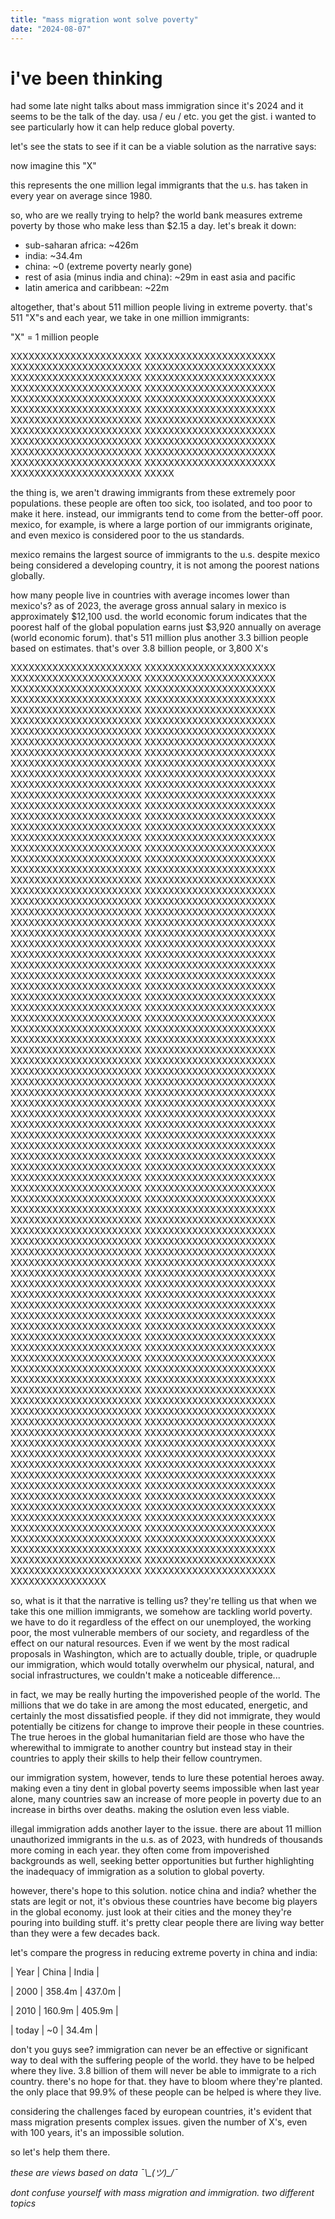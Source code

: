 ```yaml
---
title: "mass migration wont solve poverty"
date: "2024-08-07"
---
```


# i've been thinking

had some late night talks about mass immigration since it's 2024 and it seems to be the talk of the day. usa / eu / etc. you get the gist. i wanted to see particularly how it can help reduce global poverty.

let's see the stats to see if it can be a viable solution as the narrative says:

now imagine this "X"

this represents the one million legal immigrants that the u.s. has taken in every year on average since 1980.

so, who are we really trying to help? the world bank measures extreme poverty by those who make less than $2.15 a day. let's break it down:

- sub-saharan africa: ~426m
- india: ~34.4m
- china: ~0 (extreme poverty nearly gone)
- rest of asia (minus india and china): ~29m in east asia and pacific
- latin america and caribbean: ~22m

altogether, that's about 511 million people living in extreme poverty. that's 511 "X"s and each year, we take in one million immigrants:

"X" = 1 million people

XXXXXXXXXXXXXXXXXXXXXX
XXXXXXXXXXXXXXXXXXXXXX
XXXXXXXXXXXXXXXXXXXXXX
XXXXXXXXXXXXXXXXXXXXXX
XXXXXXXXXXXXXXXXXXXXXX
XXXXXXXXXXXXXXXXXXXXXX
XXXXXXXXXXXXXXXXXXXXXX
XXXXXXXXXXXXXXXXXXXXXX
XXXXXXXXXXXXXXXXXXXXXX
XXXXXXXXXXXXXXXXXXXXXX
XXXXXXXXXXXXXXXXXXXXXX
XXXXXXXXXXXXXXXXXXXXXX
XXXXXXXXXXXXXXXXXXXXXX
XXXXXXXXXXXXXXXXXXXXXX
XXXXXXXXXXXXXXXXXXXXXX
XXXXXXXXXXXXXXXXXXXXXX
XXXXXXXXXXXXXXXXXXXXXX
XXXXXXXXXXXXXXXXXXXXXX
XXXXXXXXXXXXXXXXXXXXXX
XXXXXXXXXXXXXXXXXXXXXX
XXXXXXXXXXXXXXXXXXXXXX
XXXXXXXXXXXXXXXXXXXXXX
XXXXXXXXXXXXXXXXXXXXXX
XXXXX

the thing is, we aren't drawing immigrants from these extremely poor populations. these people are often too sick, too isolated, and too poor to make it here. instead, our immigrants tend to come from the better-off poor. mexico, for example, is where a large portion of our immigrants originate, and even mexico is considered poor to the us standards.

mexico remains the largest source of immigrants to the u.s. despite mexico being considered a developing country, it is not among the poorest nations globally.

how many people live in countries with average incomes lower than mexico's? as of 2023, the average gross annual salary in mexico is approximately $12,100 usd. the world economic forum indicates that the poorest half of the global population earns just $3,920 annually on average​ (world economic forum). that's 511 million plus another 3.3 billion people based on estimates. that's over 3.8 billion people, or 3,800 X's

XXXXXXXXXXXXXXXXXXXXXX
XXXXXXXXXXXXXXXXXXXXXX
XXXXXXXXXXXXXXXXXXXXXX
XXXXXXXXXXXXXXXXXXXXXX
XXXXXXXXXXXXXXXXXXXXXX
XXXXXXXXXXXXXXXXXXXXXX
XXXXXXXXXXXXXXXXXXXXXX
XXXXXXXXXXXXXXXXXXXXXX
XXXXXXXXXXXXXXXXXXXXXX
XXXXXXXXXXXXXXXXXXXXXX
XXXXXXXXXXXXXXXXXXXXXX
XXXXXXXXXXXXXXXXXXXXXX
XXXXXXXXXXXXXXXXXXXXXX
XXXXXXXXXXXXXXXXXXXXXX
XXXXXXXXXXXXXXXXXXXXXX
XXXXXXXXXXXXXXXXXXXXXX
XXXXXXXXXXXXXXXXXXXXXX
XXXXXXXXXXXXXXXXXXXXXX
XXXXXXXXXXXXXXXXXXXXXX
XXXXXXXXXXXXXXXXXXXXXX
XXXXXXXXXXXXXXXXXXXXXX
XXXXXXXXXXXXXXXXXXXXXX
XXXXXXXXXXXXXXXXXXXXXX
XXXXXXXXXXXXXXXXXXXXXX
XXXXXXXXXXXXXXXXXXXXXX
XXXXXXXXXXXXXXXXXXXXXX
XXXXXXXXXXXXXXXXXXXXXX
XXXXXXXXXXXXXXXXXXXXXX
XXXXXXXXXXXXXXXXXXXXXX
XXXXXXXXXXXXXXXXXXXXXX
XXXXXXXXXXXXXXXXXXXXXX
XXXXXXXXXXXXXXXXXXXXXX
XXXXXXXXXXXXXXXXXXXXXX
XXXXXXXXXXXXXXXXXXXXXX
XXXXXXXXXXXXXXXXXXXXXX
XXXXXXXXXXXXXXXXXXXXXX
XXXXXXXXXXXXXXXXXXXXXX
XXXXXXXXXXXXXXXXXXXXXX
XXXXXXXXXXXXXXXXXXXXXX
XXXXXXXXXXXXXXXXXXXXXX
XXXXXXXXXXXXXXXXXXXXXX
XXXXXXXXXXXXXXXXXXXXXX
XXXXXXXXXXXXXXXXXXXXXX
XXXXXXXXXXXXXXXXXXXXXX
XXXXXXXXXXXXXXXXXXXXXX
XXXXXXXXXXXXXXXXXXXXXX
XXXXXXXXXXXXXXXXXXXXXX
XXXXXXXXXXXXXXXXXXXXXX
XXXXXXXXXXXXXXXXXXXXXX
XXXXXXXXXXXXXXXXXXXXXX
XXXXXXXXXXXXXXXXXXXXXX
XXXXXXXXXXXXXXXXXXXXXX
XXXXXXXXXXXXXXXXXXXXXX
XXXXXXXXXXXXXXXXXXXXXX
XXXXXXXXXXXXXXXXXXXXXX
XXXXXXXXXXXXXXXXXXXXXX
XXXXXXXXXXXXXXXXXXXXXX
XXXXXXXXXXXXXXXXXXXXXX
XXXXXXXXXXXXXXXXXXXXXX
XXXXXXXXXXXXXXXXXXXXXX
XXXXXXXXXXXXXXXXXXXXXX
XXXXXXXXXXXXXXXXXXXXXX
XXXXXXXXXXXXXXXXXXXXXX
XXXXXXXXXXXXXXXXXXXXXX
XXXXXXXXXXXXXXXXXXXXXX
XXXXXXXXXXXXXXXXXXXXXX
XXXXXXXXXXXXXXXXXXXXXX
XXXXXXXXXXXXXXXXXXXXXX
XXXXXXXXXXXXXXXXXXXXXX
XXXXXXXXXXXXXXXXXXXXXX
XXXXXXXXXXXXXXXXXXXXXX
XXXXXXXXXXXXXXXXXXXXXX
XXXXXXXXXXXXXXXXXXXXXX
XXXXXXXXXXXXXXXXXXXXXX
XXXXXXXXXXXXXXXXXXXXXX
XXXXXXXXXXXXXXXXXXXXXX
XXXXXXXXXXXXXXXXXXXXXX
XXXXXXXXXXXXXXXXXXXXXX
XXXXXXXXXXXXXXXXXXXXXX
XXXXXXXXXXXXXXXXXXXXXX
XXXXXXXXXXXXXXXXXXXXXX
XXXXXXXXXXXXXXXXXXXXXX
XXXXXXXXXXXXXXXXXXXXXX
XXXXXXXXXXXXXXXXXXXXXX
XXXXXXXXXXXXXXXXXXXXXX
XXXXXXXXXXXXXXXXXXXXXX
XXXXXXXXXXXXXXXXXXXXXX
XXXXXXXXXXXXXXXXXXXXXX
XXXXXXXXXXXXXXXXXXXXXX
XXXXXXXXXXXXXXXXXXXXXX
XXXXXXXXXXXXXXXXXXXXXX
XXXXXXXXXXXXXXXXXXXXXX
XXXXXXXXXXXXXXXXXXXXXX
XXXXXXXXXXXXXXXXXXXXXX
XXXXXXXXXXXXXXXXXXXXXX
XXXXXXXXXXXXXXXXXXXXXX
XXXXXXXXXXXXXXXXXXXXXX
XXXXXXXXXXXXXXXXXXXXXX
XXXXXXXXXXXXXXXXXXXXXX
XXXXXXXXXXXXXXXXXXXXXX
XXXXXXXXXXXXXXXXXXXXXX
XXXXXXXXXXXXXXXXXXXXXX
XXXXXXXXXXXXXXXXXXXXXX
XXXXXXXXXXXXXXXXXXXXXX
XXXXXXXXXXXXXXXXXXXXXX
XXXXXXXXXXXXXXXXXXXXXX
XXXXXXXXXXXXXXXXXXXXXX
XXXXXXXXXXXXXXXXXXXXXX
XXXXXXXXXXXXXXXXXXXXXX
XXXXXXXXXXXXXXXXXXXXXX
XXXXXXXXXXXXXXXXXXXXXX
XXXXXXXXXXXXXXXXXXXXXX
XXXXXXXXXXXXXXXXXXXXXX
XXXXXXXXXXXXXXXXXXXXXX
XXXXXXXXXXXXXXXXXXXXXX
XXXXXXXXXXXXXXXXXXXXXX
XXXXXXXXXXXXXXXXXXXXXX
XXXXXXXXXXXXXXXXXXXXXX
XXXXXXXXXXXXXXXXXXXXXX
XXXXXXXXXXXXXXXXXXXXXX
XXXXXXXXXXXXXXXXXXXXXX
XXXXXXXXXXXXXXXXXXXXXX
XXXXXXXXXXXXXXXXXXXXXX
XXXXXXXXXXXXXXXXXXXXXX
XXXXXXXXXXXXXXXXXXXXXX
XXXXXXXXXXXXXXXXXXXXXX
XXXXXXXXXXXXXXXXXXXXXX
XXXXXXXXXXXXXXXXXXXXXX
XXXXXXXXXXXXXXXXXXXXXX
XXXXXXXXXXXXXXXXXXXXXX
XXXXXXXXXXXXXXXXXXXXXX
XXXXXXXXXXXXXXXXXXXXXX
XXXXXXXXXXXXXXXXXXXXXX
XXXXXXXXXXXXXXXXXXXXXX
XXXXXXXXXXXXXXXXXXXXXX
XXXXXXXXXXXXXXXXXXXXXX
XXXXXXXXXXXXXXXXXXXXXX
XXXXXXXXXXXXXXXXXXXXXX
XXXXXXXXXXXXXXXXXXXXXX
XXXXXXXXXXXXXXXXXXXXXX
XXXXXXXXXXXXXXXXXXXXXX
XXXXXXXXXXXXXXXXXXXXXX
XXXXXXXXXXXXXXXXXXXXXX
XXXXXXXXXXXXXXXXXXXXXX
XXXXXXXXXXXXXXXXXXXXXX
XXXXXXXXXXXXXXXXXXXXXX
XXXXXXXXXXXXXXXXXXXXXX
XXXXXXXXXXXXXXXXXXXXXX
XXXXXXXXXXXXXXXXXXXXXX
XXXXXXXXXXXXXXXXXXXXXX
XXXXXXXXXXXXXXXXXXXXXX
XXXXXXXXXXXXXXXXXXXXXX
XXXXXXXXXXXXXXXXXXXXXX
XXXXXXXXXXXXXXXXXXXXXX
XXXXXXXXXXXXXXXXXXXXXX
XXXXXXXXXXXXXXXXXXXXXX
XXXXXXXXXXXXXXXXXXXXXX
XXXXXXXXXXXXXXXXXXXXXX
XXXXXXXXXXXXXXXXXXXXXX
XXXXXXXXXXXXXXXXXXXXXX
XXXXXXXXXXXXXXXXXXXXXX
XXXXXXXXXXXXXXXXXXXXXX
XXXXXXXXXXXXXXXXXXXXXX
XXXXXXXXXXXXXXXXXXXXXX
XXXXXXXXXXXXXXXXXXXXXX
XXXXXXXXXXXXXXXXXXXXXX
XXXXXXXXXXXXXXXXXXXXXX
XXXXXXXXXXXXXXXXXXXXXX
XXXXXXXXXXXXXXXXXXXXXX
XXXXXXXXXXXXXXXXXXXXXX
XXXXXXXXXXXXXXXXXXXXXX
XXXXXXXXXXXXXXXXXXXXXX
XXXXXXXXXXXXXXXX

so, what is it that the narrative is telling us? they're telling us that when we take this one million immigrants, we somehow are tackling world poverty. we have to do it regardless of the effect on our unemployed, the working poor, the most vulnerable members of our society, and regardless of the effect on our natural resources. Even if we went by the most radical proposals in Washington, which are to actually double, triple, or quadruple our immigration, which would totally overwhelm our physical, natural, and social infrastructures, we couldn't make a noticeable difference...

in fact, we may be really hurting the impoverished people of the world. The millions that we do take in are among the most educated, energetic, and certainly the most dissatisfied people. if they did not immigrate, they would potentially be citizens for change to improve their people in these countries. The true heroes in the global humanitarian field are those who have the wherewithal to immigrate to another country but instead stay in their countries to apply their skills to help their fellow countrymen.

our immigration system, however, tends to lure these potential heroes away. making even a tiny dent in global poverty seems impossible when last year alone, many countries saw an increase of more people in poverty due to an increase in births over deaths. making the oslution even less viable.

illegal immigration adds another layer to the issue. there are about 11 million unauthorized immigrants in the u.s. as of 2023, with hundreds of thousands more coming in each year. they often come from impoverished backgrounds as well, seeking better opportunities but further highlighting the inadequacy of immigration as a solution to global poverty.

however, there's hope to this solution. notice china and india? whether the stats are legit or not, it's obvious these countries have become big players in the global economy. just look at their cities and the money they're pouring into building stuff. it's pretty clear people there are living way better than they were a few decades back.

let's compare the progress in reducing extreme poverty in china and india:

| Year | China | India |

| 2000 | 358.4m | 437.0m |

| 2010 | 160.9m | 405.9m |

| today | ~0 | 34.4m |

don't you guys see? immigration can never be an effective or significant way to deal with the suffering people of the world. they have to be helped where they live. 3.8 billion of them will never be able to immigrate to a rich country. there's no hope for that. they have to bloom where they're planted. the only place that 99.9% of these people can be helped is where they live.

considering the challenges faced by european countries, it's evident that mass migration presents complex issues. given the number of X's, even with 100 years, it's an impossible solution.

so let's help them there.

_these are views based on data ¯\\\_(ツ)\_/¯_

_dont confuse yourself with mass migration and immigration. two different topics_
